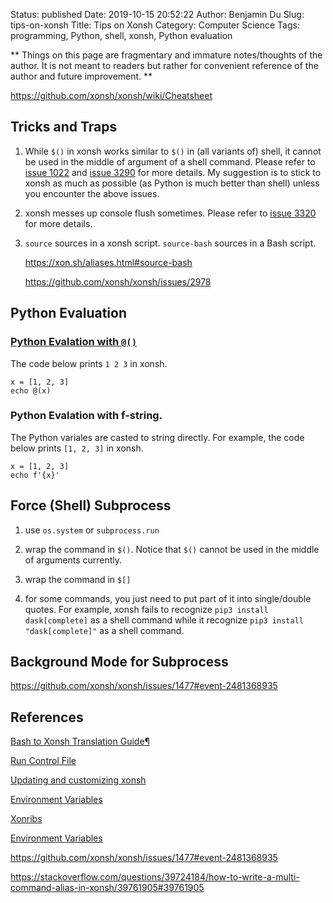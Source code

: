 Status: published
Date: 2019-10-15 20:52:22
Author: Benjamin Du
Slug: tips-on-xonsh
Title: Tips on Xonsh
Category: Computer Science
Tags: programming, Python, shell, xonsh, Python evaluation

**
Things on this page are fragmentary and immature notes/thoughts of the author.
It is not meant to readers but rather for convenient reference of the author and future improvement.
**

https://github.com/xonsh/xonsh/wiki/Cheatsheet

## Tricks and Traps

1. While `$()` in xonsh works similar to `$()` in (all variants of) shell, 
    it cannot be used in the middle of argument of a shell command. 
    Please refer to 
    [issue 1022](https://github.com/xonsh/xonsh/issues/1022)
    and
    [issue 3290](https://github.com/xonsh/xonsh/issues/3290)
    for more details.
    My suggestion is to stick to xonsh as much as possible (as Python is much better than shell)
    unless you encounter the above issues.

2. xonsh messes up console flush sometimes.
    Please refer to 
    [issue 3320](https://github.com/xonsh/xonsh/issues/3320)
    for more details.

3. `source` sources in a xonsh script.
    `source-bash` sources in a Bash script.

    https://xon.sh/aliases.html#source-bash

    https://github.com/xonsh/xonsh/issues/2978

## Python Evaluation

### [Python Evalation with `@()`](https://xon.sh/tutorial.html#python-evaluation-with)

The code below prints `1 2 3` in xonsh.
```xonsh
x = [1, 2, 3]
echo @(x)
```

### Python Evalation with f-string.

The Python variales are casted to string directly.
For example, 
the code below prints `[1, 2, 3]` in xonsh.
```xonsh
x = [1, 2, 3]
echo f'{x}'
```

## Force (Shell) Subprocess

1. use `os.system` or `subprocess.run`

2. wrap the command in `$()`. 
    Notice that `$()` cannot be used in the middle of arguments currently.

2. wrap the command in `$[]`

3. for some commands, you just need to put part of it into single/double quotes.
    For example, 
    xonsh fails to recognize `pip3 install dask[complete]` as a shell command 
    while it recognize `pip3 install "dask[complete]"` as a shell command.

## Background Mode for Subprocess

https://github.com/xonsh/xonsh/issues/1477#event-2481368935

## References

[Bash to Xonsh Translation Guide¶](https://xon.sh/bash_to_xsh.html)

[Run Control File](https://xon.sh/xonshrc.html)

[Updating and customizing xonsh](https://xon.sh/customization.html)

[Environment Variables](https://xon.sh/envvars.html)

[Xonribs](https://xon.sh/xontribs.html)

[Environment Variables](https://xon.sh/envvars.html)

https://github.com/xonsh/xonsh/issues/1477#event-2481368935

https://stackoverflow.com/questions/39724184/how-to-write-a-multi-command-alias-in-xonsh/39761905#39761905
